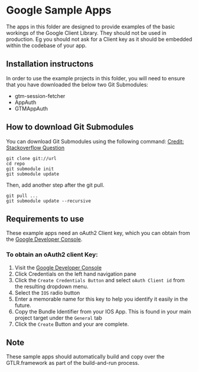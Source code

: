 # Google Sample Apps
The apps in this folder are designed to provide examples of the basic workings of the Google Client Library.  They should not be used in production.
Eg you should not ask for a Client key as it should be embedded within the codebase of your app.

## Installation instructons
In order to use the example projects in this folder, you will need to ensure that you have downloaded the below two Git Submodules:
- gtm-session-fetcher
- AppAuth
- GTMAppAuth


## How to download Git Submodules
You can download Git Submodules using the following command:
[Credit: Stackoverflow Question](http://stackoverflow.com/questions/8090761/pull-using-git-including-submodule)


```
git clone git://url
cd repo
git submodule init
git submodule update
```

Then, add another step after the git pull.

```
git pull ...
git submodule update --recursive
```

## Requirements to use
These example apps need an oAuth2 Client key, which you can obtain from the [Google Developer Console](https://console.developers.google.com/).

### To obtain an oAuth2 client Key:
1. Visit the [Google Developer Console](https://console.developers.google.com/)
2. Click Credentials on the left hand navigation pane
3. Click the `Create Credentials Button` and select `oAuth Client id` from the resulting dropdown menu.
4. Select the `IOS` radio button
5. Enter a memorable name for this key to help you identify it easily in the future.
6. Copy the Bundle Identifier from your IOS App.  This is found in your main project target under the `General` tab
7. Click the `Create` Button and your are complete.


## Note
These sample apps should automatically build and copy over the GTLR.framework as part of the build-and-run process.
